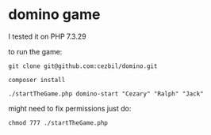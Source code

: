 # domino game

I tested it on PHP 7.3.29

to run the game:

```$xslt
git clone git@github.com:cezbil/domino.git

```
```$xslt
composer install
```
```$xslt
./startTheGame.php domino-start "Cezary" "Ralph" "Jack"
```
might need to fix permissions just do:
```$xslt
chmod 777 ./startTheGame.php 
```
